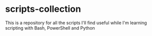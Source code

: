# scripts-collection

This is a repository for all the scripts I'll find useful while I'm learning scripting with Bash, PowerShell and Python

